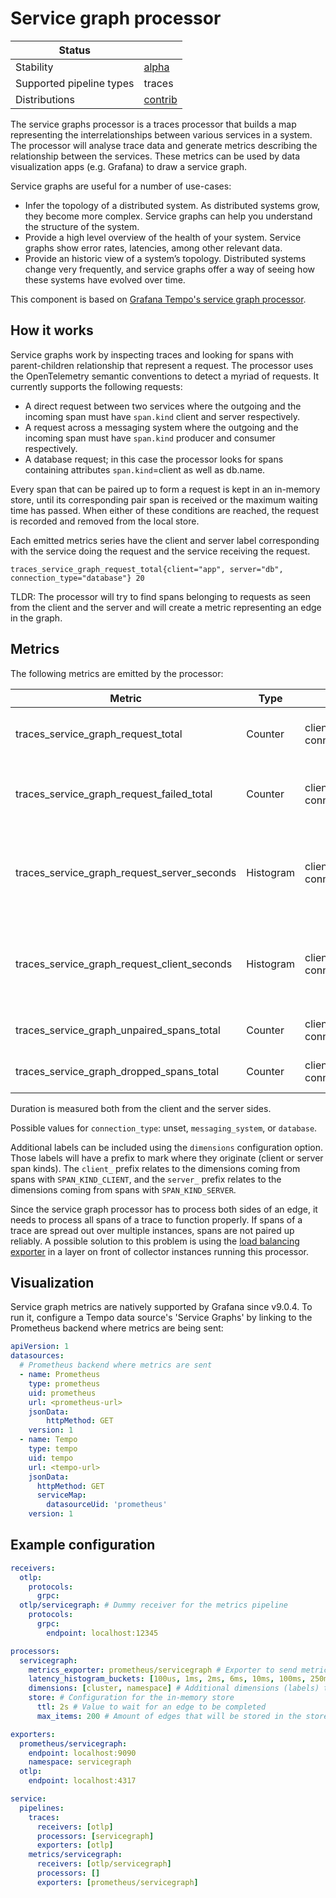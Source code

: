 # Service graph processor

| Status                   |           |
| ------------------------ |-----------|
| Stability                | [alpha]   |
| Supported pipeline types | traces    |
| Distributions            | [contrib] |

The service graphs processor is a traces processor that builds a map representing the interrelationships between various services in a system.
The processor will analyse trace data and generate metrics describing the relationship between the services.
These metrics can be used by data visualization apps (e.g. Grafana) to draw a service graph.

Service graphs are useful for a number of use-cases:

* Infer the topology of a distributed system. As distributed systems grow, they become more complex. Service graphs can help you understand the structure of the system.
* Provide a high level overview of the health of your system.
Service graphs show error rates, latencies, among other relevant data.
* Provide an historic view of a system’s topology.
Distributed systems change very frequently,
and service graphs offer a way of seeing how these systems have evolved over time.

This component is based on [Grafana Tempo's service graph processor](https://github.com/grafana/tempo/tree/main/modules/generator/processor/servicegraphs).

## How it works

Service graphs work by inspecting traces and looking for spans with parent-children relationship that represent a request.
The processor uses the OpenTelemetry semantic conventions to detect a myriad of requests.
It currently supports the following requests:

* A direct request between two services where the outgoing and the incoming span must have `span.kind` client and server respectively.
* A request across a messaging system where the outgoing and the incoming span must have `span.kind` producer and consumer respectively.
* A database request; in this case the processor looks for spans containing attributes `span.kind`=client as well as db.name.

Every span that can be paired up to form a request is kept in an in-memory store,
until its corresponding pair span is received or the maximum waiting time has passed.
When either of these conditions are reached, the request is recorded and removed from the local store.

Each emitted metrics series have the client and server label corresponding with the service doing the request and the service receiving the request.

```
traces_service_graph_request_total{client="app", server="db", connection_type="database"} 20
```

TLDR: The processor will try to find spans belonging to requests as seen from the client and the server and will create a metric representing an edge in the graph.

## Metrics

The following metrics are emitted by the processor:

| Metric                                      | Type      | Labels                          | Description                                                  |
|---------------------------------------------|-----------|---------------------------------|--------------------------------------------------------------|
| traces_service_graph_request_total          | Counter   | client, server, connection_type | Total count of requests between two nodes                    |
| traces_service_graph_request_failed_total   | Counter   | client, server, connection_type | Total count of failed requests between two nodes             |
| traces_service_graph_request_server_seconds | Histogram | client, server, connection_type | Time for a request between two nodes as seen from the server |
| traces_service_graph_request_client_seconds | Histogram | client, server, connection_type | Time for a request between two nodes as seen from the client |
| traces_service_graph_unpaired_spans_total   | Counter   | client, server, connection_type | Total count of unpaired spans                                |
| traces_service_graph_dropped_spans_total    | Counter   | client, server, connection_type | Total count of dropped spans                                 |

Duration is measured both from the client and the server sides.

Possible values for `connection_type`: unset, `messaging_system`, or `database`.

Additional labels can be included using the `dimensions` configuration option. Those labels will have a prefix to mark where they originate (client or server span kinds).
The `client_` prefix relates to the dimensions coming from spans with `SPAN_KIND_CLIENT`, and the `server_` prefix relates to the
dimensions coming from spans with `SPAN_KIND_SERVER`.

Since the service graph processor has to process both sides of an edge,
it needs to process all spans of a trace to function properly.
If spans of a trace are spread out over multiple instances, spans are not paired up reliably.
A possible solution to this problem is using the [load balancing exporter](https://github.com/open-telemetry/opentelemetry-collector-contrib/tree/main/exporter/loadbalancingexporter)
in a layer on front of collector instances running this processor.

## Visualization

Service graph metrics are natively supported by Grafana since v9.0.4.
To run it, configure a Tempo data source's 'Service Graphs' by linking to the Prometheus backend where metrics are being sent:

```yaml
apiVersion: 1
datasources:
  # Prometheus backend where metrics are sent
  - name: Prometheus
    type: prometheus
    uid: prometheus
    url: <prometheus-url>
    jsonData:
        httpMethod: GET
    version: 1
  - name: Tempo
    type: tempo
    uid: tempo
    url: <tempo-url>
    jsonData:
      httpMethod: GET
      serviceMap:
        datasourceUid: 'prometheus'
    version: 1
```

## Example configuration

```yaml
receivers:
  otlp:
    protocols:
      grpc:
  otlp/servicegraph: # Dummy receiver for the metrics pipeline
    protocols:
      grpc:
        endpoint: localhost:12345

processors:
  servicegraph:
    metrics_exporter: prometheus/servicegraph # Exporter to send metrics to
    latency_histogram_buckets: [100us, 1ms, 2ms, 6ms, 10ms, 100ms, 250ms] # Buckets for latency histogram
    dimensions: [cluster, namespace] # Additional dimensions (labels) to be added to the metrics extracted from the resource and span attributes
    store: # Configuration for the in-memory store
      ttl: 2s # Value to wait for an edge to be completed
      max_items: 200 # Amount of edges that will be stored in the storeMap      

exporters:
  prometheus/servicegraph:
    endpoint: localhost:9090
    namespace: servicegraph
  otlp:
    endpoint: localhost:4317

service:
  pipelines:
    traces:
      receivers: [otlp]
      processors: [servicegraph]
      exporters: [otlp]
    metrics/servicegraph:
      receivers: [otlp/servicegraph]
      processors: []
      exporters: [prometheus/servicegraph]
```

[alpha]: https://github.com/open-telemetry/opentelemetry-collector#alpha
[contrib]: https://github.com/open-telemetry/opentelemetry-collector-releases/tree/main/distributions/otelcol-contrib
